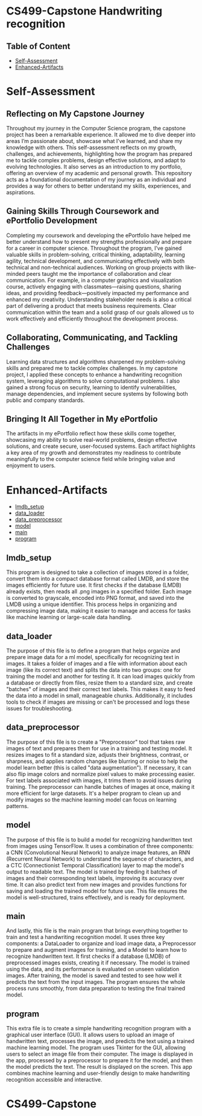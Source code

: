 # CS499-Capstone Handwriting recognition

## Table of Content 
 * [Self-Assessment](#Self-Assessment)
 * [Enhanced-Artifacts](#Enhanced-Artifacts)


# Self-Assessment
## Reflecting on My Capstone Journey
Throughout my journey in the Computer Science program, the capstone project has been a remarkable experience. It allowed me to dive deeper into areas I’m passionate about, showcase what I’ve learned, and share my knowledge with others. This self-assessment reflects on my growth, challenges, and achievements, highlighting how the program has prepared me to tackle complex problems, design effective solutions, and adapt to evolving technologies. It also serves as an introduction to my portfolio, offering an overview of my academic and personal growth. This repository acts as a foundational documentation of my journey as an individual and provides a way for others to better understand my skills, experiences, and aspirations.
## Gaining Skills Through Coursework and ePortfolio Development
Completing my coursework and developing the ePortfolio have helped me better understand how to present my strengths professionally and prepare for a career in computer science. Throughout the program, I’ve gained valuable skills in problem-solving, critical thinking, adaptability, learning agility, technical development, and communicating effectively with both technical and non-technical audiences.
Working on group projects with like-minded peers taught me the importance of collaboration and clear communication. For example, in a computer graphics and visualization course, actively engaging with classmates—raising questions, sharing ideas, and providing feedback—positively impacted my performance and enhanced my creativity. Understanding stakeholder needs is also a critical part of delivering a product that meets business requirements. Clear communication within the team and a solid grasp of our goals allowed us to work effectively and efficiently throughout the development process.
## Collaborating, Communicating, and Tackling Challenges
Learning data structures and algorithms sharpened my problem-solving skills and prepared me to tackle complex challenges. In my capstone project, I applied these concepts to enhance a handwriting recognition system, leveraging algorithms to solve computational problems. I also gained a strong focus on security, learning to identify vulnerabilities, manage dependencies, and implement secure systems by following both public and company standards.
## Bringing It All Together in My ePortfolio
The artifacts in my ePortfolio reflect how these skills come together, showcasing my ability to solve real-world problems, design effective solutions, and create secure, user-focused systems. Each artifact highlights a key area of my growth and demonstrates my readiness to contribute meaningfully to the computer science field while bringing value and enjoyment to users.


# Enhanced-Artifacts
* [lmdb_setup](#lmbd_setup)
* [data_loader](#data_loader)
* [data_preprocessor](#data_preprocessor)
* [model](#model)
* [main](#main)
* [program](#program)

## lmdb_setup
This program is designed to take a collection of images stored in a folder, convert them into a compact database format called LMDB, and store the images efficiently for future use. It first checks if the database (LMDB) already exists, then reads all .png images in a specified folder. Each image is converted to grayscale, encoded into PNG format, and saved into the LMDB using a unique identifier. This process helps in organizing and compressing image data, making it easier to manage and access for tasks like machine learning or large-scale data handling.

## data_loader
The purpose of this file is to define a program that helps organize and prepare image data for a ml model, specifically for recognizing text in images. It takes a folder of images and a file with information about each image (like its correct text) and splits the data into two groups: one for training the model and another for testing it. It can load images quickly from a database or directly from files, resize them to a standard size, and create "batches" of images and their correct text labels. This makes it easy to feed the data into a model in small, manageable chunks. Additionally, it includes tools to check if images are missing or can't be processed and logs these issues for troubleshooting.

## data_preprocessor 
The purpose of this file is to create a "Preprocessor" tool that takes raw images of text and prepares them for use in a training and testing model. It resizes images to fit a standard size, adjusts their brightness, contrast, or sharpness, and applies random changes like blurring or noise to help the model learn better (this is called "data augmentation"). If necessary, it can also flip image colors and normalize pixel values to make processing easier. For text labels associated with images, it trims them to avoid issues during training. The preprocessor can handle batches of images at once, making it more efficient for large datasets. It's a helper program to clean up and modify images so the machine learning model can focus on learning patterns.

## model
The purpose of this file is to build a model for recognizing handwritten text from images using TensorFlow. It uses a combination of three components: a CNN (Convolutional Neural Network) to analyze image features, an RNN (Recurrent Neural Network) to understand the sequence of characters, and a CTC (Connectionist Temporal Classification) layer to map the model's output to readable text. The model is trained by feeding it batches of images and their corresponding text labels, improving its accuracy over time. It can also predict text from new images and provides functions for saving and loading the trained model for future use. This file ensures the model is well-structured, trains effectively, and is ready for deployment.


## main 
And lastly, this file is the main program that brings everything together to train and test a handwriting recognition model. It uses three key components: a DataLoader to organize and load image data, a Preprocessor to prepare and augment images for training, and a Model to learn how to recognize handwritten text. It first checks if a database (LMDB) of preprocessed images exists, creating it if necessary. The model is trained using the data, and its performance is evaluated on unseen validation images. After training, the model is saved and tested to see how well it predicts the text from the input images. The program ensures the whole process runs smoothly, from data preparation to testing the final trained model.

## program
This extra file is to create a simple handwriting recognition program with a graphical user interface (GUI). It allows users to upload an image of handwritten text, processes the image, and predicts the text using a trained machine learning model. The program uses Tkinter for the GUI, allowing users to select an image file from their computer. The image is displayed in the app, processed by a preprocessor to prepare it for the model, and then the model predicts the text. The result is displayed on the screen. This app combines machine learning and user-friendly design to make handwriting recognition accessible and interactive.
















# CS499-Capstone
